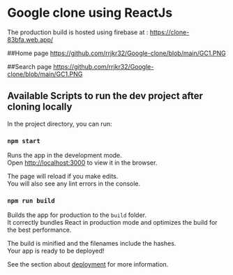 # Google clone using ReactJs
The production build is hosted using firebase at : https://clone-83bfa.web.app/

##Home page
https://github.com/rrjkr32/Google-clone/blob/main/GC1.PNG

##Search page
https://github.com/rrjkr32/Google-clone/blob/main/GC1.PNG

## Available Scripts to run the dev project after cloning locally

In the project directory, you can run:

### `npm start`

Runs the app in the development mode.\
Open [http://localhost:3000](http://localhost:3000) to view it in the browser.

The page will reload if you make edits.\
You will also see any lint errors in the console.

### `npm run build`

Builds the app for production to the `build` folder.\
It correctly bundles React in production mode and optimizes the build for the best performance.

The build is minified and the filenames include the hashes.\
Your app is ready to be deployed!

See the section about [deployment](https://facebook.github.io/create-react-app/docs/deployment) for more information.

